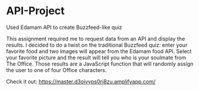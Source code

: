 # API-Project
Used Edamam API to create Buzzfeed-like quiz

This assignment required me to request data from an API and display the results. I decided to do a twist on the traditional Buzzfeed quiz: enter your favorite food and two images will appear from the Edamam food API. Select your favorite picture and the result will tell you who is your soulmate from The Office. Those results are a JavaScript function that will randomly assign the user to one of four Office characters.

Check it out: https://master.d3oivyps0rj8zu.amplifyapp.com/
